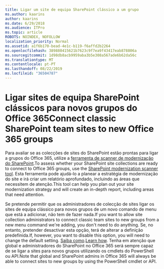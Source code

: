```yaml
---
title: Ligar um site de equipa SharePoint clássico a um grupo
ms.author: kaarins
author: kaarins
ms.date: 6/29/2018
ms.audience: ITPro
ms.topic: article
ROBOTS: NOINDEX, NOFOLLOW
localization_priority: Normal
ms.assetid: a1f6b170-bead-4e1c-b119-f6affd2b2264
ms.openlocfilehash: 389880415621b7623c9f7ea9f43417eab878806a
ms.sourcegitcommit: 1d98db8acb9959aba3b5e308a567ade6b62da56c
ms.translationtype: MT
ms.contentlocale: pt-PT
ms.lasthandoff: 08/22/2019
ms.locfileid: "36504787"
---
```

# <a name="connect-classic-sharepoint-team-sites-to-new-office-365-groups"></a><span data-ttu-id="5f99d-102">Ligar sites de equipa SharePoint clássicos para novos grupos do Office 365</span><span class="sxs-lookup"><span data-stu-id="5f99d-102">Connect classic SharePoint team sites to new Office 365 groups</span></span>

<span data-ttu-id="5f99d-103">Para avaliar se as colecções de sites do SharePoint estão prontas para ligar a grupos do Office 365, utilize a [ferramenta de scanner de modernização do SharePoint](https://go.microsoft.com/fwlink/?linkid=873066).</span><span class="sxs-lookup"><span data-stu-id="5f99d-103">To assess whether your SharePoint site collections are ready to connect to Office 365 groups, use the [SharePoint modernization scanner tool](https://go.microsoft.com/fwlink/?linkid=873066).</span></span> <span data-ttu-id="5f99d-104">Esta ferramenta pode ajudá-lo a planear a estratégia de modernização do site e irá criar um relatório aprofundado, incluindo as áreas que necessitem de atenção.</span><span class="sxs-lookup"><span data-stu-id="5f99d-104">This tool can help you plan out your site modernization strategy and will create an in-depth report, including areas that need attention.</span></span>
  
<span data-ttu-id="5f99d-105">Se pretende permitir que os administradores de colecção de sites ligar os sites de equipa clássico para novos grupos de um novo comando de menu que está a adicionar, não tem de fazer nada.</span><span class="sxs-lookup"><span data-stu-id="5f99d-105">If you want to allow site collection administrators to connect classic team sites to new groups from a new menu command we're adding, you don't need to do anything.</span></span> <span data-ttu-id="5f99d-106">Se, no entanto, pretender desactivar esta opção, terá de alterar a definição predefinida.</span><span class="sxs-lookup"><span data-stu-id="5f99d-106">If, however, you want to disable this option, you will need to change the default setting.</span></span> <span data-ttu-id="5f99d-107">[Saiba como](https://go.microsoft.com/fwlink/?linkid=2004316).</span><span class="sxs-lookup"><span data-stu-id="5f99d-107">[Learn how](https://go.microsoft.com/fwlink/?linkid=2004316).</span></span> <span data-ttu-id="5f99d-108">Tenha em atenção que global e administradores do SharePoint no Office 365 será sempre capaz de se ligar a sites para novos grupos utilizando os cmdlets do PowerShell ou API.</span><span class="sxs-lookup"><span data-stu-id="5f99d-108">Note that global and SharePoint admins in Office 365 will always be able to connect sites to new groups by using the PowerShell cmdlet or API.</span></span>
  

